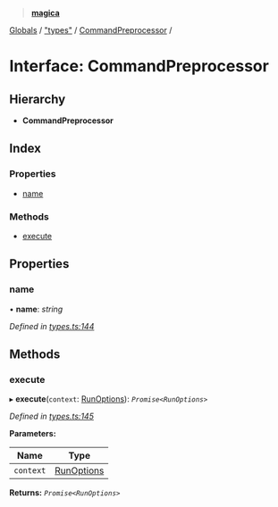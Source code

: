 > **[magica](../README.md)**

[Globals](../README.md) / ["types"](../modules/_types_.md) / [CommandPreprocessor](_types_.commandpreprocessor.md) /

# Interface: CommandPreprocessor

## Hierarchy

* **CommandPreprocessor**

## Index

### Properties

* [name](_types_.commandpreprocessor.md#name)

### Methods

* [execute](_types_.commandpreprocessor.md#execute)

## Properties

###  name

• **name**: *string*

*Defined in [types.ts:144](https://github.com/cancerberoSgx/magica/blob/6bf4de2/src/types.ts#L144)*

## Methods

###  execute

▸ **execute**(`context`: [RunOptions](_types_.runoptions.md)): *`Promise<RunOptions>`*

*Defined in [types.ts:145](https://github.com/cancerberoSgx/magica/blob/6bf4de2/src/types.ts#L145)*

**Parameters:**

Name | Type |
------ | ------ |
`context` | [RunOptions](_types_.runoptions.md) |

**Returns:** *`Promise<RunOptions>`*